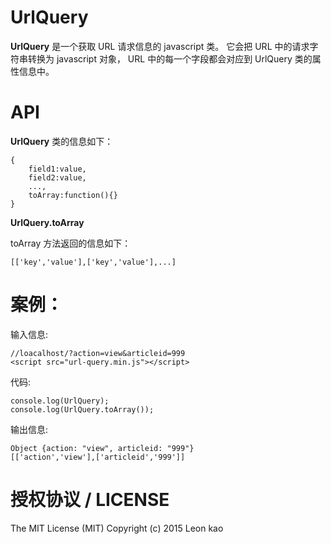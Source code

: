 # UrlQuery
**UrlQuery** 是一个获取 URL 请求信息的 javascript 类。
它会把 URL 中的请求字符串转换为 javascript 对象，
URL 中的每一个字段都会对应到 UrlQuery 类的属性信息中。

# API
**UrlQuery** 类的信息如下：
```
{
    field1:value,
    field2:value,
    ...,
    toArray:function(){}
}
```

**UrlQuery.toArray**

toArray 方法返回的信息如下：
```
[['key','value'],['key','value'],...]
```

# 案例：
输入信息:
```
//loacalhost/?action=view&articleid=999
<script src="url-query.min.js"></script>
```
代码:
```
console.log(UrlQuery);
console.log(UrlQuery.toArray());
```
输出信息:
```
Object {action: "view", articleid: "999"}
[['action','view'],['articleid','999']]
```
# 授权协议 / LICENSE
The MIT License (MIT) Copyright (c) 2015 Leon kao